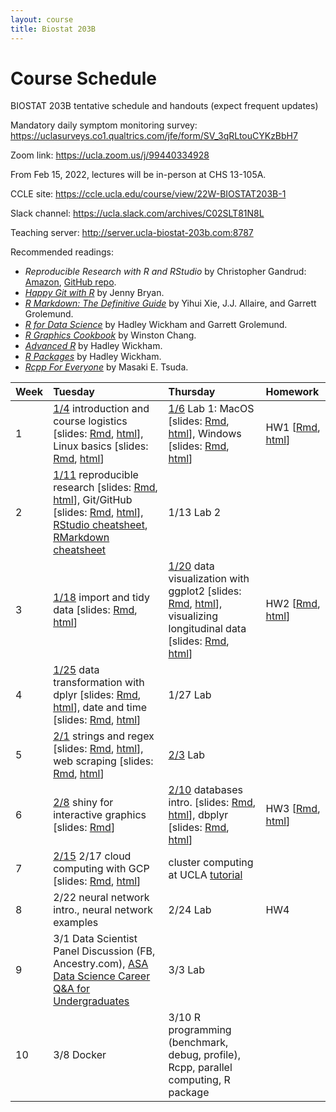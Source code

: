 ```yaml
---
layout: course
title: Biostat 203B
---
```


# Course Schedule

BIOSTAT 203B tentative schedule and handouts (expect frequent updates)

Mandatory daily symptom monitoring survey: <https://uclasurveys.co1.qualtrics.com/jfe/form/SV_3qRLtouCYKzBbH7>

Zoom link: <https://ucla.zoom.us/j/99440334928>

From Feb 15, 2022, lectures will be in-person at CHS 13-105A. 

CCLE site: <https://ccle.ucla.edu/course/view/22W-BIOSTAT203B-1>

Slack channel: <https://ucla.slack.com/archives/C02SLT81N8L>

Teaching server: <http://server.ucla-biostat-203b.com:8787>

Recommended readings:  
* _Reproducible Research with R and RStudio_ by Christopher Gandrud: [Amazon](https://www.amazon.com/Reproducible-Research-Studio-Second-Chapman/dp/1498715370/ref=dp_ob_title_bk), [GitHub repo](https://github.com/christophergandrud/Rep-Res-Book).  
* [_Happy Git with R_](http://happygitwithr.com) by Jenny Bryan.  
* [_R Markdown: The Definitive Guide_](https://bookdown.org/yihui/rmarkdown/) by Yihui Xie, J.J. Allaire, and Garrett Grolemund.  
* [_R for Data Science_](http://r4ds.had.co.nz) by Hadley Wickham and Garrett Grolemund.  
* [_R Graphics Cookbook_](https://r-graphics.org) by Winston Chang.   
* [_Advanced R_](http://adv-r.had.co.nz) by Hadley Wickham.  
* [_R Packages_](http://r-pkgs.had.co.nz) by Hadley Wickham.  
* [_Rcpp For Everyone_](https://teuder.github.io/rcpp4everyone_en/) by Masaki E. Tsuda.  

| Week | Tuesday | Thursday | Homework |
|:-----------|:------------|:------------|:------------|
| 1 | [1/4](http://ucla-biostat-203b.github.io/2022winter/biostat203bwinter2022/2022/01/04/week1-day1.html) introduction and course logistics \[slides: [Rmd](https://raw.githubusercontent.com/ucla-biostat-203b/2022winter/main/slides/01-intro/intro.Rmd), [html](../slides/01-intro/intro.html)\], Linux basics \[slides: [Rmd](https://raw.githubusercontent.com/ucla-biostat-203b/2022winter/main/slides/02-linux/linux.Rmd), [html](../slides/02-linux/linux.html)\] | [1/6](http://ucla-biostat-203b.github.io/2022winter/biostat203bwinter2022/2022/01/06/week1-day2.html) Lab 1: MacOS \[slides: [Rmd](https://raw.githubusercontent.com/ucla-biostat-203b/2022winter/main/labs/lab01/lab01_macos.Rmd), [html](../labs/lab01/lab01_macos.html)\], Windows \[slides: [Rmd](https://raw.githubusercontent.com/ucla-biostat-203b/2022winter/main/labs/lab01/lab01_windows.Rmd), [html](../labs/lab01/lab01_windows.html)\] | HW1 \[[Rmd](https://github.com/ucla-biostat-203b/2022winter/raw/main/hw/hw1/hw1.Rmd), [html](../hw/hw1/hw1.html)\] |    
| 2 | [1/11](http://ucla-biostat-203b.github.io/2022winter/biostat203bwinter2022/2022/01/11/week2-day1.html) reproducible research \[slides: [Rmd](https://raw.githubusercontent.com/ucla-biostat-203b/2022winter/main/slides/03-repres/repres.Rmd), [html](../slides/03-repres/repres.html)\], Git/GitHub \[slides: [Rmd](https://raw.githubusercontent.com/ucla-biostat-203b/2022winter/main/slides/04-git/git.Rmd), [html](../slides/04-git/git.html)\], [RStudio cheatsheet](https://github.com/rstudio/cheatsheets/raw/main/rstudio-ide.pdf), [RMarkdown cheatsheet](https://github.com/rstudio/cheatsheets/raw/main/rmarkdown-2.0.pdf) | 1/13 Lab 2 | |    
| 3 | [1/18](http://ucla-biostat-203b.github.io/2022winter/biostat203bwinter2022/2022/01/18/week3-day1.html) import and tidy data \[slides: [Rmd](https://raw.githubusercontent.com/ucla-biostat-203b/2022winter/main/slides/05-tidy/tidy.Rmd), [html](../slides/05-tidy/tidy.html)\] | [1/20](http://ucla-biostat-203b.github.io/2022winter/biostat203bwinter2022/2022/01/20/week3-day2.html) data visualization with ggplot2 \[slides: [Rmd](https://raw.githubusercontent.com/ucla-biostat-203b/2022winter/main/slides/06-vis/ggplot2.Rmd), [html](../slides/06-vis/ggplot2.html)\], visualizing longitudinal data \[slides: [Rmd](https://raw.githubusercontent.com/ucla-biostat-203b/2022winter/main/slides/06-vis/brolgar.Rmd), [html](../slides/06-vis/brolgar.html)\] | HW2 \[[Rmd](https://github.com/ucla-biostat-203b/2022winter/raw/main/hw/hw2/hw2.Rmd), [html](../hw/hw2/hw2.html)\] |  
| 4 | [1/25](http://ucla-biostat-203b.github.io/2022winter/biostat203bwinter2022/2022/01/25/week4-day1.html) data transformation with dplyr \[slides: [Rmd](https://raw.githubusercontent.com/ucla-biostat-203b/2022winter/main/slides/07-dplyr/dplyr.Rmd), [html](../slides/07-dplyr/dplyr.html)\], date and time \[slides: [Rmd](https://raw.githubusercontent.com/ucla-biostat-203b/2022winter/main/slides/08-datetime/datetime.Rmd), [html](../slides/08-datetime/datetime.html)\] | 1/27 Lab | |     
| 5 | [2/1](http://ucla-biostat-203b.github.io/2022winter/biostat203bwinter2022/2022/02/01/week5-day1.html) strings and regex \[slides: [Rmd](https://raw.githubusercontent.com/ucla-biostat-203b/2022winter/main/slides/09-strings/stringr.Rmd), [html](../slides/09-strings/stringr.html)\], web scraping \[slides: [Rmd](https://raw.githubusercontent.com/ucla-biostat-203b/2022winter/main/slides/10-scraping/scraping.Rmd), [html](../slides/10-scraping/scraping.html)\] | [2/3](http://ucla-biostat-203b.github.io/2022winter/biostat203bwinter2022/2022/02/03/week5-day2.html) Lab | |  
| 6 | [2/8](http://ucla-biostat-203b.github.io/2022winter/biostat203bwinter2022/2022/02/08/week6-day1.html) shiny for interactive graphics \[slides: [Rmd](https://raw.githubusercontent.com/ucla-biostat-203b/2022winter/main/slides/11-shiny/shiny.Rmd)\] | [2/10](http://ucla-biostat-203b.github.io/2022winter/biostat203bwinter2022/2022/02/10/week6-day2.html)  databases intro. \[slides: [Rmd](https://raw.githubusercontent.com/ucla-biostat-203b/2022winter/main/slides/12-dbplyr/dbintro.Rmd), [html](../slides/12-dbplyr/dbintro.html)\], dbplyr \[slides: [Rmd](https://raw.githubusercontent.com/ucla-biostat-203b/2022winter/main/slides/12-dbplyr/dbplyr.Rmd), [html](../slides/12-dbplyr/dbplyr.html)\] | HW3 \[[Rmd](https://github.com/ucla-biostat-203b/2022winter/raw/main/hw/hw3/hw3.Rmd), [html](../hw/hw3/hw3.html)\] |    
| 7 | [2/15](http://ucla-biostat-203b.github.io/2022winter/biostat203bwinter2022/2022/02/15/week7-day1.html) 2/17 cloud computing with GCP \[slides: [Rmd](https://raw.githubusercontent.com/ucla-biostat-203b/2022winter/main/slides/13-gcp/gcp.Rmd), [html](../slides/13-gcp/gcp.html)\] | cluster computing at UCLA [tutorial](https://github.com/chris-german/Hoffman2Tutorials) | |   
| 8 | 2/22 neural network intro., neural network examples | 2/24 Lab | HW4 |    
| 9 | 3/1 Data Scientist Panel Discussion (FB, Ancestry.com), [ASA Data Science Career Q&A for Undergraduates](https://www.youtube.com/watch?v=Nd3fvAILfMk) | 3/3 Lab | |   
| 10 | 3/8 Docker | 3/10 R programming (benchmark, debug, profile), Rcpp, parallel computing, R package | | 
